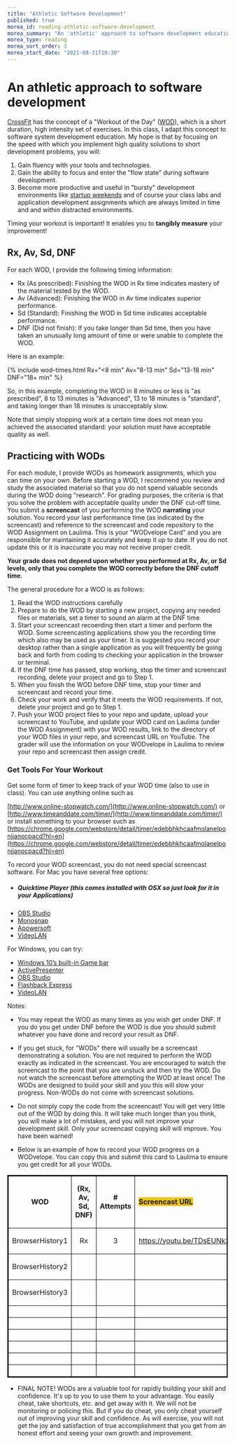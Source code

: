 ```yaml
---
title: "Athletic Software Development"
published: true
morea_id: reading-athletic-software-development
morea_summary: "An 'athletic' approach to software development education using Workouts of the Day."
morea_type: reading
morea_sort_order: 3
morea_start_date: "2021-08-31T10:30"
---
```


# An athletic approach to software development

[CrossFit](http://www.crossfit.com/) has the concept of a "Workout of the Day"
([WOD](http://www.crossfit.com/cf-info/faq.html#General0)), which is a short
duration, high intensity set of exercises.  In this class, I adapt this
concept to software system development education.  My hope is that by focusing on
the speed with which you implement high quality solutions to short development
problems, you will:

  1. Gain fluency with your tools and technologies.
  2. Gain the ability to focus and enter the "flow state" during software development.
  3. Become more productive and useful in "bursty" development environments like [startup weekends](http://startupweekend.org/) and of course your class labs and application development assignments which are always limited in time and and within distracted environments.

Timing your workout is important! It enables you to **tangibly measure** your improvement!

## Rx, Av, Sd, DNF

For each WOD, I provide the following timing information:

  * Rx (As prescribed): Finishing the WOD in Rx time indicates mastery of the material tested by the WOD.
  * Av (Advanced): Finishing the WOD in Av time indicates superior performance.
  * Sd (Standard): Finishing the WOD in Sd time indicates acceptable performance.
  * DNF (Did not finish): If you take longer than Sd time, then you have taken an unusually long amount of time or were unable to complete the WOD.

Here is an example:

{% include wod-times.html Rx="<8 min" Av="8-13 min" Sd="13-18 min" DNF="18+ min" %}

So, in this example, completing the
WOD in 8 minutes or less is "as prescribed", 8 to 13 minutes is
"Advanced", 13 to 18 minutes is "standard", and taking longer than 18 minutes is
unacceptably slow. 

Note that simply stopping work at a certain time does not
mean you achieved the associated standard: your solution must have acceptable quality as well.

## Practicing with WODs

For each module, I provide WODs as homework assignments,
which you can time on your own. Before starting a WOD, I recommend you review
and study the associated material so that you do not spend valuable seconds
during the WOD doing "research". For grading purposes, the criteria is that you solve the problem with acceptable quality under the DNF cut-off time. You submit a <b>screencast</b> of you performing the WOD <b>narrating</b> your solution. You record your last performance time (as indicated by the screencast) and reference to the screencast and code repository to the WOD Assignment on Laulima. This is your "WODvelope Card" and you are responsible for maintaining it accurately and keep it up to date. If you do not update this or it is inaccurate you may not receive proper credit. 

**Your grade does not depend upon whether you performed at Rx, Av, or Sd levels, only that you complete the WOD correctly before the DNF cutoff time.**

The general procedure for a WOD is as follows:

  1. Read the WOD instructions carefully
  2. Prepare to do the WOD by starting a new project, copying any needed files or materials, set a timer to sound an alarm at the DNF time
  3. Start your screencast recoerding then start a timer and perform the WOD. Some screencasting applications show you the recording time which also may be used as your timer. It is suggested you record your desktop rather than a single application as you will frequently be going back and forth from coding to checking your application in the browser or terminal. 
  4. If the DNF time has passed, stop working, stop the timer and screencast recording, delete your project and go to Step 1.
  5. When you finish the WOD before DNF time, stop your timer and screencast and record your time. 
  6. Check your work and verify that it meets the WOD requirements. If not, delete your project and go to Step 1.
  7. Push your WOD project files to your repo and update, upload your screencast to YouTube, and update your WOD card on Laulima (under the WOD Assignment) with your WOD results, link to the directory of your WOD files in your repo, and screencast URL on YouTube. The grader will use the information on your WODvelope in Laulima to review your repo and screencast then assign credit.

### Get Tools For Your Workout

Get some form of timer to keep track of your WOD time (also to use in class). You can use anything online such as 

[http://www.online-stopwatch.com/](http://www.online-stopwatch.com/) or [http://www.timeanddate.com/timer/](http://www.timeanddate.com/timer/) or install something 
to your browser such as [https://chrome.google.com/webstore/detail/timer/edebbhkhcaafmolanelponjjanocpacd?hl=en](https://chrome.google.com/webstore/detail/timer/edebbhkhcaafmolanelponjjanocpacd?hl=en)

To record your WOD screencast, you do not need special screencast software. For Mac you have several free options:
- ##### Quicktime Player (this comes installed with OSX so just look for it in your Applications)
- [OBS Studio](https://obsproject.com/)
- [Monosnap](https://monosnap.com/welcome)
- [Apowersoft](https://www.apowersoft.com/mac-os-screen-recorder)
- [VideoLAN](https://www.videolan.org/vlc/index.html)

For Windows, you can try:
- [Windows 10’s built-in Game bar](https://www.pcmag.com/how-to/how-to-capture-video-clips-in-windows-10)
- [ActivePresenter](https://atomisystems.com/activepresenter/)
- [OBS Studio](https://obsproject.com/)
- [Flashback Express](https://www.flashbackrecorder.com/express/)
- [VideoLAN](https://www.videolan.org/vlc/index.html)
  
Notes: 
 * You may repeat the WOD as many times as you wish get under DNF. If you do you get under DNF before the WOD is due you should submit whatever you have done and record your result as DNF.   
 
 * If you get stuck, for "WODs" there will usually be a screencast demonstrating a solution. You are not required to perform the WOD exactly as indicated in the screencast. You are encouraged to watch the screencast to the point that you are unstuck and then try the WOD. Do not watch the screencast before attempting the WOD at least once! The WODs are designed to build your skill and you this will slow your progress. Non-WODs do not come with screencast solutions.
 
 * Do not simply copy the code from the screencast! You will get very little out of the WOD by doing this. It will take much longer than you think, you will make a lot of mistakes, and you will not improve your development skill. Only your screencast copying skill will improve. You have been warned!

* Below is an example of how to record your WOD progress on a WODvelope. You can copy this and submit this card to Laulima to ensure you get credit for all your WODs.

<table border="1" style="border:2.0px solid black">
	<thead>
		<tr>
			<td style="border-color:black; border-style:solid; border-width:1.0px">
			<p style="text-align:center"><strong>WOD</strong></p>
			</td>
			<td style="border-color:black; border-style:solid; border-width:1.0px">
			<p style="text-align:center"><strong>(Rx, Av, Sd, DNF)</strong></p>
			</td>
			<td style="border-color:black; border-style:solid; border-width:1.0px">
			<p style="text-align:center"><strong># Attempts</strong></p>
			</td>
			<td style="border-color:black; border-style:solid; border-width:1.0px"><strong><span style="background-color:#f1c40f">Screencast URL</span></strong></td>
			<td style="border-color:black; border-style:solid; border-width:1.0px">
			<p style="text-align:center"><strong>Repo URL</strong></p>
			</td>
		</tr>
		<tr>
			<td style="border-color:black; border-style:solid; border-width:1.0px">
			<p style="text-align:center">BrowserHistory1</p>
			</td>
			<td style="border-color:black; border-style:solid; border-width:1.0px; text-align:center">Rx</td>
			<td style="border-color:black; border-style:solid; border-width:1.0px; text-align:center">3</td>
			<td style="border-color:black; border-style:solid; border-width:1.0px; text-align:center"><a href="https://youtu.be/TDsEUNk3WwA">https://youtu.be/TDsEUNk3WwA</a></td>
			<td style="border-color:black; border-style:solid; border-width:1.0px; text-align:center"><a href="https://github.com/dport96/ITM352_F19_repo/tree/master/WODs/BrowserHistory1">https://github.com/dport96/ITM352_F19_repo/tree/master/WODs/BrowserHistory1</a></td>
		</tr>
		<tr>
			<td style="border-color:black; border-style:solid; border-width:1.0px">
			<p style="text-align:center">BrowserHistory2</p>
			</td>
			<td style="border-color:black; border-style:solid; border-width:1.0px; text-align:center">&nbsp;</td>
			<td style="border-color:black; border-style:solid; border-width:1.0px; text-align:center">&nbsp;</td>
			<td style="border-color:black; border-style:solid; border-width:1.0px; text-align:center">&nbsp;</td>
			<td style="border-color:black; border-style:solid; border-width:1.0px; text-align:center">&nbsp;</td>
		</tr>
		<tr>
			<td style="border-color:black; border-style:solid; border-width:1.0px">
			<p style="text-align:center">BrowserHistory3</p>
			</td>
			<td style="border-color:black; border-style:solid; border-width:1.0px; text-align:center">&nbsp;</td>
			<td style="border-color:black; border-style:solid; border-width:1.0px; text-align:center">&nbsp;</td>
			<td style="border-color:black; border-style:solid; border-width:1.0px; text-align:center">&nbsp;</td>
			<td style="border-color:black; border-style:solid; border-width:1.0px; text-align:center">&nbsp;</td>
		</tr>
		<tr>
			<td style="border-color:black; border-style:solid; border-width:1.0px; text-align:center">&nbsp;</td>
			<td style="border-color:black; border-style:solid; border-width:1.0px; text-align:center">&nbsp;</td>
			<td style="border-color:black; border-style:solid; border-width:1.0px; text-align:center">&nbsp;</td>
			<td style="border-color:black; border-style:solid; border-width:1.0px; text-align:center">&nbsp;</td>
			<td style="border-color:black; border-style:solid; border-width:1.0px; text-align:center">&nbsp;</td>
		</tr>
		<tr>
			<td style="border-color:black; border-style:solid; border-width:1.0px; text-align:center">&nbsp;</td>
			<td style="border-color:black; border-style:solid; border-width:1.0px; text-align:center">&nbsp;</td>
			<td style="border-color:black; border-style:solid; border-width:1.0px; text-align:center">&nbsp;</td>
			<td style="border-color:black; border-style:solid; border-width:1.0px; text-align:center">&nbsp;</td>
			<td style="border-color:black; border-style:solid; border-width:1.0px; text-align:center">&nbsp;</td>
		</tr>
		<tr>
			<td style="border-color:black; border-style:solid; border-width:1.0px; text-align:center">&nbsp;</td>
			<td style="border-color:black; border-style:solid; border-width:1.0px; text-align:center">&nbsp;</td>
			<td style="border-color:black; border-style:solid; border-width:1.0px; text-align:center">&nbsp;</td>
			<td style="border-color:black; border-style:solid; border-width:1.0px; text-align:center">&nbsp;</td>
			<td style="border-color:black; border-style:solid; border-width:1.0px; text-align:center">&nbsp;</td>
		</tr>
		<tr>
			<td style="border-color:black; border-style:solid; border-width:1.0px; text-align:center">&nbsp;</td>
			<td style="border-color:black; border-style:solid; border-width:1.0px; text-align:center">&nbsp;</td>
			<td style="border-color:black; border-style:solid; border-width:1.0px; text-align:center">&nbsp;</td>
			<td style="border-color:black; border-style:solid; border-width:1.0px; text-align:center">&nbsp;</td>
			<td style="border-color:black; border-style:solid; border-width:1.0px; text-align:center">&nbsp;</td>
		</tr>
		<tr>
			<td style="border-color:black; border-style:solid; border-width:1.0px; text-align:center">&nbsp;</td>
			<td style="border-color:black; border-style:solid; border-width:1.0px; text-align:center">&nbsp;</td>
			<td style="border-color:black; border-style:solid; border-width:1.0px; text-align:center">&nbsp;</td>
			<td style="border-color:black; border-style:solid; border-width:1.0px; text-align:center">&nbsp;</td>
			<td style="border-color:black; border-style:solid; border-width:1.0px; text-align:center">&nbsp;</td>
		</tr>
		<tr>
			<td style="border-color:black; border-style:solid; border-width:1.0px; text-align:center">&nbsp;</td>
			<td style="border-color:black; border-style:solid; border-width:1.0px; text-align:center">&nbsp;</td>
			<td style="border-color:black; border-style:solid; border-width:1.0px; text-align:center">&nbsp;</td>
			<td style="border-color:black; border-style:solid; border-width:1.0px; text-align:center">&nbsp;</td>
			<td style="border-color:black; border-style:solid; border-width:1.0px; text-align:center">&nbsp;</td>
		</tr>
	</thead>
</table>

* FINAL NOTE! 
WODs are a valuable tool for rapidly building your skill and confidence. It's up to you to use them to your advantage. You easily cheat, take shortcuts, etc. and get away with it. We will not be monitoring or policing this. But if you do cheat, you only cheat yourself out of improving your skill and confidence. As will exercise, you will not get the joy and satisfaction of true accomplishment that you get from an honest effort and seeing your own growth and improvement.   